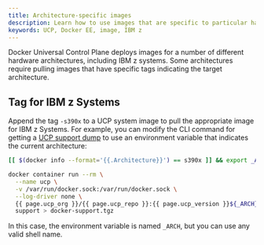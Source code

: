 ```yaml
---
title: Architecture-specific images
description: Learn how to use images that are specific to particular hardware architectures in Docker Universal Control Plane.
keywords: UCP, Docker EE, image, IBM z
---
```


Docker Universal Control Plane deploys images for a number of different
hardware architectures, including IBM z systems. Some architectures
require pulling images that have specific tags indicating the target
architecture.

## Tag for IBM z Systems

Append the tag `-s390x` to a UCP system image to pull the appropriate image
for IBM z Systems. For example, you can modify the CLI command for getting a
[UCP support dump](..\..\get-support.md) to use an environment variable
that indicates the current architecture:

```bash
[[ $(docker info --format='{{.Architecture}}') == s390x ]] && export _ARCH='-s390x' || export _ARCH=''

docker container run --rm \
  --name ucp \
  -v /var/run/docker.sock:/var/run/docker.sock \
  --log-driver none \
  {{ page.ucp_org }}/{{ page.ucp_repo }}:{{ page.ucp_version }}${_ARCH} \
  support > docker-support.tgz
```

In this case, the environment variable is named `_ARCH`, but you can use any 
valid shell name.





